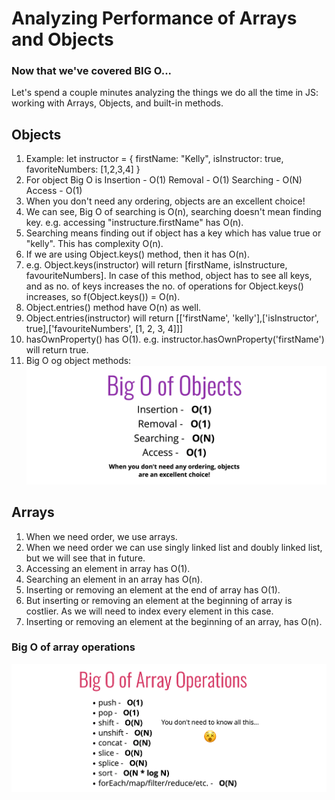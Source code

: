 # Analyzing Performance of Arrays and Objects

### Now that we've covered BIG O...

Let's spend a couple minutes analyzing the things we do all the time in JS: working with Arrays, Objects, and built-in methods.

## Objects

1. Example:
   let instructor = {
   firstName: "Kelly",
   isInstructor: true,
   favoriteNumbers: [1,2,3,4]
   }
2. For object Big O is
   Insertion - O(1)
   Removal - O(1)
   Searching - O(N)
   Access - O(1)
3. When you don't need any ordering, objects are an excellent choice!
4. We can see, Big O of searching is O(n), searching doesn't mean finding key. e.g. accessing "instructure.firstName" has O(n).
5. Searching means finding out if object has a key which has value true or "kelly". This has complexity O(n).
6. If we are using Object.keys() method, then it has O(n).
7. e.g. Object.keys(instructor) will return [firstName, isInstructure, favouriteNumbers]. In case of this method, object has to see all keys, and as no. of keys increases the no. of operations for Object.keys() increases, so f(Object.keys()) = O(n).
8. Object.entries() method have O(n) as well.
9. Object.entries(instructor) will return [['firstName', 'kelly'],['isInstructor', true],['favouriteNumbers', [1, 2, 3, 4]]]
10. hasOwnProperty() has O(1). e.g. instructor.hasOwnProperty('firstName') will return true.
11. Big O og object methods:
    ![object-methods](<./Big(O)-Object-methods.png>)

## Arrays

1. When we need order, we use arrays.
2. When we need order we can use singly linked list and doubly linked list, but we will see that in future.
3. Accessing an element in array has O(1).
4. Searching an element in an array has O(n).
5. Inserting or removing an element at the end of array has O(1).
6. But inserting or removing an element at the beginning of array is costlier. As we will need to index every element in this case.
7. Inserting or removing an element at the beginning of an array, has O(n).

### Big O of array operations

![O(array operations)](<./Big(O)-array-operations.png>)
